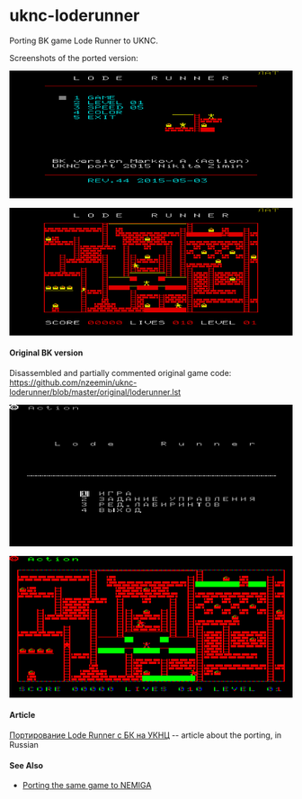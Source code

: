 # uknc-loderunner
Porting BK game Lode Runner to UKNC.

Screenshots of the ported version:

![](screenshot/current-menu.png)

![](screenshot/current-level.png)

#### Original BK version
Disassembled and partially commented original game code: https://github.com/nzeemin/uknc-loderunner/blob/master/original/loderunner.lst

![](original/screen-menu-bw.png)

![](original/screen-level.png)

#### Article

[Портирование Lode Runner с БК на УКНЦ](http://geektimes.ru/post/261074/) -- article about the porting, in Russian

#### See Also

 - [Porting the same game to NEMIGA](https://github.com/nzeemin/nemiga-loderunner)

